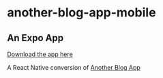 # another-blog-app-mobile

## An Expo App

[Download the app here](https://firebasestorage.googleapis.com/v0/b/sean-portfolio-82686.appspot.com/o/another-blog-app.apk?alt=media&token=d47b24df-301e-44ca-8cca-3ff8985df70d)

A React Native conversion of [Another Blog App](https://anotherblogapp.seancafe.com/)
